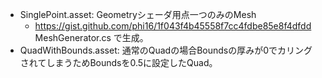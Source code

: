 * SinglePoint.asset: Geometryシェーダ用点一つのみのMesh
  * https://gist.github.com/phi16/1f043f4b45558f7cc4fdbe85e8f4dfdd MeshGenerator.cs で生成。
* QuadWithBounds.asset: 通常のQuadの場合Boundsの厚みが0でカリングされてしまうためBoundsを0.5に設定したQuad。
